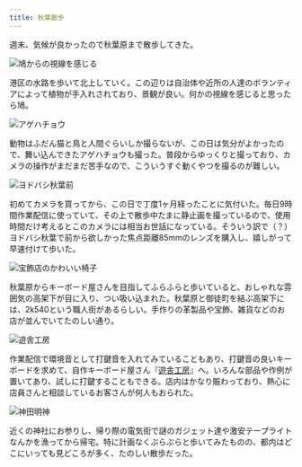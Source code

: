 ```yaml
---
title: 秋葉散歩
---
```

週末、気候が良かったので秋葉原まで散歩してきた。

![](https://lh6.googleusercontent.com/yqlZWGSCnHRXcUDEieV12H0Y53bslvZpCkdK5_iGdklPq4gSDJT2IkS_vGMdX0KGy2lCQyvL10-OZ1YrJZILzqf92frfspH1SlVMgbD0zNlI-BKfkMW2gn1Rw-19_E9Mv0gvy_uv3Ro3NYYfy9WkQXE "鳩からの視線を感じる")

港区の水路を歩いて北上していく。この辺りは自治体や近所の人達のボランティアによって植物が手入れされており、景観が良い。何かの視線を感じると思ったら鳩。

![](https://lh4.googleusercontent.com/CpnYdF0RewC6Nxv4PsDAJtGa63747GZhS2fk9odzKjzrNcl-tNZw4EEcNyoXiNxAFxGaL3GQLfuK_xvUyxjVJ2kDeRtUNClu1VAPZsUCkLgok-wV4lZ8o2-fK_dyHUCjjUAywXg9L8Wvkl5xZ8gVGWM "アゲハチョウ")

動物はふだん猫と鳥と人間ぐらいしか撮らないが、この日は気分がよかったので、舞い込んできたアゲハチョウも撮った。普段からゆっくりと撮っており、カメラの操作がまだまだ苦手なので、こういうすぐ動くやつを撮るのが難しい。

![](https://lh3.googleusercontent.com/h6O3o5j7aa__zctgV_EpxsKzT4OyqOuIPYlhlzupFkoH1JdF-MBYjCeJPZfLNCsN6xFij5fjqGjfAbTDFjKeNbE61_0mfUo66HY7X07orHDED0B6inNYSamUtPTGTkoBgShZcPfEkgU2VX_QZZvysCk "ヨドバシ秋葉前")

初めてカメラを買ってから、この日で丁度1ヶ月経ったことに気付いた。毎日9時間作業配信に使っていて、その上で散歩中たまに静止画を撮っているので、使用時間だけ考えるとこのカメラには相当お世話になっている。そういう訳で（？）ヨドバシ秋葉で前から欲しかった焦点距離85mmのレンズを購入し、嬉しがって早速付けて歩いた。

![](https://lh3.googleusercontent.com/_z14ItA7GJ7Be1r7EyZ_K4pZ-05EmslywzexC5La-fDoEm8AIHLHQrLhBeZyZJC7ca1bza2Jtxo663VP7W1Mw7-wMkwW4fzA6N6ICpLgdGHpJLos4ZshVBK3Zo3UH6p3jTLMHsSAPeFD44S6s8wvVbI "宝飾店のかわいい椅子")

秋葉原からキーボード屋さんを目指してふらふらと歩いていると、おしゃれな雰囲気の高架下が目に入り、つい吸い込まれた。秋葉原と御徒町を結ぶ高架下には、2k540という職人街があるらしい。手作りの革製品や宝飾、雑貨などのお店が並んでいてたのしい通り。

![](https://lh4.googleusercontent.com/lvU6Iu0d4L2G2uRLWEc7vcH9qitcHYkwQZPiNHbgWg5xMFX5HgpHQ8Y-B7uHPw4HjxRE2OLkXOVrTS94oIl51CJOvTEKYl3Q4wqhHqaEWFPqEW198F7g5I0oPBVudblf-jzWeJXLju_VTAc5AXKrVv4 "遊舎工房")

作業配信で環境音として打鍵音を入れてみていることもあり、打鍵音の良いキーボードを求めて、自作キーボード屋さん『[遊舎工房](https://yushakobo.jp/)』へ。いろんな部品や作例が置いてあり、試しに打鍵することもできる。店内はかなり賑わっており、熱心に店員さんと相談しているお客さんが何人もおられた。

![](https://lh6.googleusercontent.com/J1UhdBgsGeI4Qjbvpb37OQFU0ifDUm0ov2f9M4d1nEJccMurWfm7Qtpx3Q-gKy31LSed1baiBDME0B1e7xgrE5IdwgIaAwHiM-UX-PGEAMNJn8XUmnaR28BQNdwb0aX7pmOFL62TF8UO8jelJ4-sKF8 "神田明神")

近くの神社にお参りし、帰り際の電気街で謎のガジェット達や激安テープライトなんかを漁ってから帰宅。特に計画なくぶらぶらと歩いてみたものの、都内はどこにいっても見どころが多く、たのしい散歩だった。
